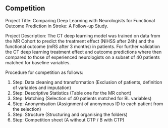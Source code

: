 ## Competition

Project Title: 
Comparing Deep Learning with Neurologists for Functional Outcome Prediction in Stroke: A Follow-up Study.

Project Description: 
The CT deep learning model was trained on data from the MR Cohort to predict the treatment effect (NIHSS after 24h) and the functional outcome (mRS after 3 months) in patients. For further validation the CT deep learning treatment effect and outcome predictions where then compared to those of experienced neurologists on a subset of 40 patients matched for baseline variables.

Procedure for competition as follows:

1. Step: Data cleaning and transformation (Exclusion of patients, definition of variables and imputation)
2. Step: Descriptive Statistics (Table one for the MR cohort)
3. Step: Matching (Selection of 40 patients matched for BL variables)
4. Step: Anonymisation (Assignment of anonymous ID to each patient from the selection)
5. Step: Structure (Structuring and organising the folders)
6. Step: Competition sheet (A without CTP / B with CTP)
